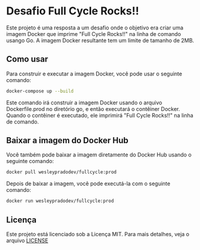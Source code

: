 # Desafio Full Cycle Rocks!!

Este projeto é uma resposta a um desafio onde o objetivo era criar uma imagem Docker que imprime "Full Cycle Rocks!!" na linha de comando usango Go. A imagem Docker resultante tem um limite de tamanho de 2MB.

## Como usar

Para construir e executar a imagem Docker, você pode usar o seguinte comando:

```sh
docker-compose up --build
```

Este comando irá construir a imagem Docker usando o arquivo Dockerfile.prod no diretório go, e então executará o contêiner Docker. Quando o contêiner é executado, ele imprimirá "Full Cycle Rocks!!" na linha de comando.

## Baixar a imagem do Docker Hub

Você também pode baixar a imagem diretamente do Docker Hub usando o seguinte comando:

```sh
docker pull wesleypradodev/fullcycle:prod
```

Depois de baixar a imagem, você pode executá-la com o seguinte comando:

```sh
docker run wesleypradodev/fullcycle:prod
```

## Licença

Este projeto está licenciado sob a Licença MIT. Para mais detalhes, veja o arquivo [LICENSE](https://github.com/wesley-prado/desafio-go/blob/main/LICENSE)
